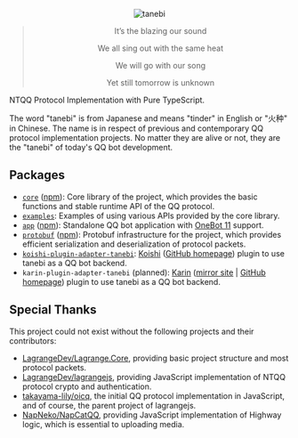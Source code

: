 <div align="center">

![tanebi](https://socialify.git.ci/tanebijs/tanebi/image?description=1&font=Bitter&forks=1&issues=1&language=1&name=1&owner=1&pulls=1&stargazers=1&theme=Light)

> It’s the blazing our sound
>
> We all sing out with the same heat
>
> We will go with our song
>
> Yet still tomorrow is unknown

</div>

NTQQ Protocol Implementation with Pure TypeScript.

The word "tanebi" is from Japanese and means "tinder" in English or "火种" in Chinese. The name is in respect of previous and contemporary QQ protocol implementation projects. No matter they are alive or not, they are the "tanebi" of today's QQ bot development.

## Packages

- [`core`](packages/core) ([npm](https://www.npmjs.com/package/tanebi)): Core library of the project, which provides the basic functions and stable runtime API of the QQ protocol.
- [`examples`](packages/examples): Examples of using various APIs provided by the core library.
- [`app`](packages/app) ([npm](https://www.npmjs.com/package/@tanebijs/app)): Standalone QQ bot application with [OneBot 11](https://github.com/botuniverse/onebot-11) support.
- [`protobuf`](https://github.com/tanebijs/protobuf) ([npm](https://www.npmjs.com/package/@tanebijs/protobuf)): Protobuf infrastructure for the project, which provides efficient serialization and deserialization of protocol packets.
- [`koishi-plugin-adapter-tanebi`](https://github.com/tanebijs/koishi-plugin-adapter-tanebi): [Koishi](https://koishi.chat/) ([GitHub homepage](https://github.com/koishijs/koishi)) plugin to use tanebi as a QQ bot backend.
- `karin-plugin-adapter-tanebi` (planned): [Karin](https://karin.fun/) ([mirror site](https://docs.karin.fun/) | [GitHub homepage](https://github.com/KarinJS/Karin)) plugin to use tanebi as a QQ bot backend.

## Special Thanks

This project could not exist without the following projects and their contributors:
- [LagrangeDev/Lagrange.Core](https://github.com/LagrangeDev/Lagrange.Core), providing basic project structure and most protocol packets.
- [LagrangeDev/lagrangejs](https://github.com/LagrangeDev/lagrangejs), providing JavaScript implementation of NTQQ protocol crypto and authentication.
- [takayama-lily/oicq](https://github.com/takayama-lily/oicq), the initial QQ protocol implementation in JavaScript, and of course, the parent project of lagrangejs.
- [NapNeko/NapCatQQ](https://github.com/NapNeko/NapCatQQ), providing JavaScript implementation of Highway logic, which is essential to uploading media.